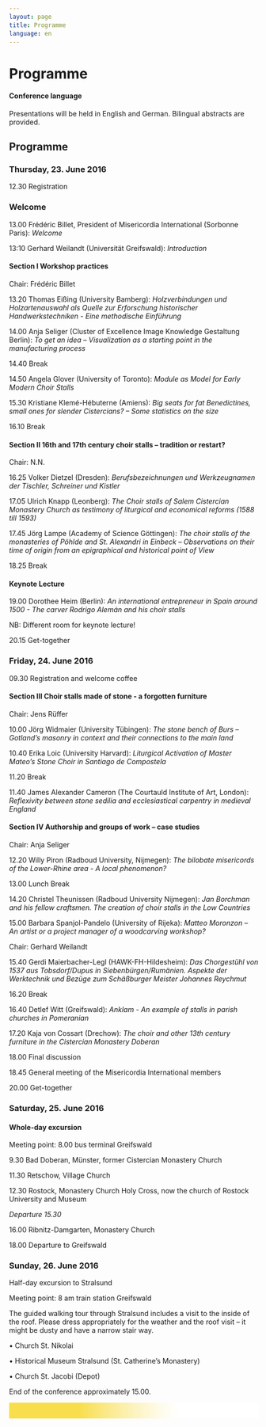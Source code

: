 ```yaml
---
layout: page
title: Programme
language: en
---
```


# Programme

#### Conference language
Presentations will be held in English and German. Bilingual abstracts are provided.

## Programme

### Thursday, 23. June 2016

12.30 Registration

### Welcome

13.00 Frédéric Billet, President of Misericordia International (Sorbonne Paris): *Welcome*

13:10 Gerhard Weilandt (Universität Greifswald): *Introduction*


#### Section I	 Workshop practices

Chair: Frédéric Billet

13.20	Thomas Eißing (University Bamberg): *Holzverbindungen und Holzartenauswahl als Quelle zur Erforschung historischer Handwerkstechniken - Eine methodische Einführung*

14.00	Anja Seliger (Cluster of Excellence Image Knowledge Gestaltung Berlin): *To get an idea – Visualization as a starting point in the manufacturing process*

14.40			Break

14.50		Angela Glover (University of Toronto): *Module as Model for Early Modern Choir Stalls*

15.30		Kristiane Klemé-Hébuterne (Amiens): *Big seats for fat Benedictines, small ones for slender Cistercians? – Some statistics on the size*

16.10		Break

#### Section II 	 16th and 17th century choir stalls – tradition or restart?

Chair: N.N.

16.25	Volker Dietzel (Dresden): *Berufsbezeichnungen und Werkzeugnamen der Tischler, Schreiner und Kistler*

17.05		Ulrich Knapp (Leonberg): *The Choir stalls of Salem Cistercian Monastery Church as testimony of liturgical and economical reforms (1588 till 1593)*

17.45	Jörg Lampe (Academy of Science Göttingen): *The choir stalls of the monasteries of Pöhlde and St. Alexandri in Einbeck – Observations on their time of origin from an epigraphical and historical point of View*

18.25		Break

#### Keynote Lecture
19.00 Dorothee Heim (Berlin): *An international entrepreneur in Spain around 1500 - The carver Rodrigo Alemán and his choir stalls*

NB: Different room for keynote lecture!

20.15 			Get-together



### Friday, 24. June 2016

09.30 			Registration and welcome coffee

#### Section III 	Choir stalls made of stone - a forgotten furniture

Chair: Jens Rüffer

10.00 		Jörg Widmaier (University Tübingen): *The stone bench of Burs – Gotland’s masonry in context and their connections to the main land*

10.40		Erika Loic (University Harvard): *Liturgical Activation of Master Mateo’s Stone Choir in Santiago de Compostela*

11.20			Break

11.40 	James Alexander Cameron (The Courtauld Institute of Art, London): *Reflexivity between stone sedilia and ecclesiastical carpentry in medieval England*


#### Section IV 	Authorship and groups of work – case studies

Chair: Anja Seliger

12.20	Willy Piron (Radboud University, Nijmegen): *The bilobate misericords of the Lower-Rhine area - A local phenomenon?*

13.00	 		Lunch Break

14.20	Christel Theunissen (Radboud University Nijmegen): *Jan Borchman and his fellow craftsmen. The creation of choir stalls in the Low Countries*

15.00	Barbara Spanjol-Pandelo (University of Rijeka): *Matteo Moronzon – An artist or a project manager of a woodcarving workshop?*

Chair: Gerhard Weilandt

15.40 Gerdi Maierbacher-Legl (HAWK-FH-Hildesheim): *Das Chorgestühl von 1537 aus Tobsdorf/Dupus in Siebenbürgen/Rumänien.
Aspekte der Werktechnik und Bezüge zum Schäßburger Meister Johannes Reychmut*

16.20			Break

16.40	Detlef Witt (Greifswald): *Anklam - An example of stalls in parish churches in Pomeranian*

17.20	Kaja von Cossart (Drechow): *The choir and other 13th century furniture in the Cistercian Monastery Doberan*

18.00		 	Final discussion

18.45 	General meeting of the Misericordia International members

20.00 			Get-together


### Saturday, 25. June 2016

#### Whole-day excursion
Meeting point:	8.00 bus terminal Greifswald

9.30	Bad Doberan, Münster, former Cistercian Monastery Church

11.30	Retschow, Village Church

12.30	Rostock, Monastery Church Holy Cross, now the church of Rostock University and Museum

*Departure 15.30*

16.00 	Ribnitz-Damgarten, Monastery Church

18.00 Departure to Greifswald


### Sunday, 26. June 2016

Half-day excursion to Stralsund

Meeting point:	8 am train station Greifswald

The guided walking tour through Stralsund includes a visit to the inside of the roof. Please dress appropriately for the weather and the roof visit – it might be dusty and have a narrow stair way.

•	Church St. Nikolai

•	Historical Museum Stralsund (St. Catherine’s Monastery)

•	Church St. Jacobi (Depot)

End of the conference approximately 15.00.





![Separator](../images/separator.png)
